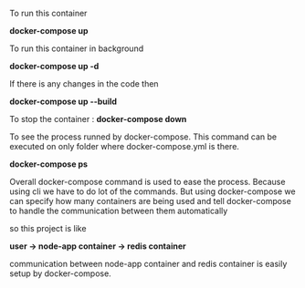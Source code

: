 To run this container 

  **docker-compose up**

To run this container in background 

  **docker-compose up -d**


If there is any changes in the code then 

  **docker-compose up --build**


To stop the container :
  **docker-compose down**

To see the process runned by docker-compose. This command can be executed on only folder where docker-compose.yml is there. 

  **docker-compose ps**


Overall docker-compose command is used to ease the process. Because using cli we have to do lot of the commands. But using docker-compose we can specify 
how many containers are being used and tell docker-compose to handle the communication between them automatically 


so this project is like 

**user -> node-app container -> redis container**

communication between node-app container and redis container is easily setup by docker-compose. 



